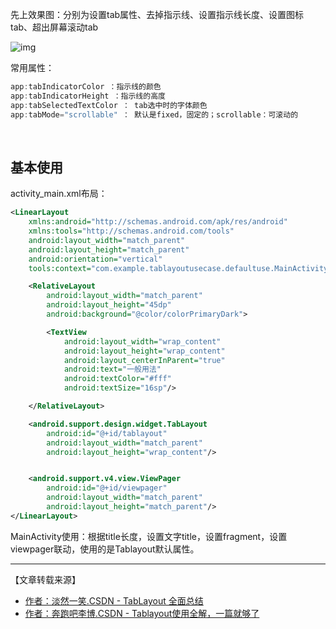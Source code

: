 先上效果图：分别为设置tab属性、去掉指示线、设置指示线长度、设置图标tab、超出屏幕滚动tab

![img](https://iqqcode-blog.oss-cn-beijing.aliyuncs.com/img-2021-later/202108222018598.gif)

常用属性：

```java
app:tabIndicatorColor ：指示线的颜色
app:tabIndicatorHeight ：指示线的高度
app:tabSelectedTextColor ： tab选中时的字体颜色
app:tabMode="scrollable" ： 默认是fixed，固定的；scrollable：可滚动的
```



<br>

## 基本使用

activity_main.xml布局：

```xml
<LinearLayout
    xmlns:android="http://schemas.android.com/apk/res/android"
    xmlns:tools="http://schemas.android.com/tools"
    android:layout_width="match_parent"
    android:layout_height="match_parent"
    android:orientation="vertical"
    tools:context="com.example.tablayoutusecase.defaultuse.MainActivity">

    <RelativeLayout
        android:layout_width="match_parent"
        android:layout_height="45dp"
        android:background="@color/colorPrimaryDark">

        <TextView
            android:layout_width="wrap_content"
            android:layout_height="wrap_content"
            android:layout_centerInParent="true"
            android:text="一般用法"
            android:textColor="#fff"
            android:textSize="16sp"/>

    </RelativeLayout>

    <android.support.design.widget.TabLayout
        android:id="@+id/tablayout"
        android:layout_width="match_parent"
        android:layout_height="wrap_content"/>


    <android.support.v4.view.ViewPager
        android:id="@+id/viewpager"
        android:layout_width="match_parent"
        android:layout_height="match_parent"/>
</LinearLayout>
```

MainActivity使用：根据title长度，设置文字title，设置fragment，设置viewpager联动，使用的是Tablayout默认属性。







----------------------

【文章转载来源】

- [作者：淡然一笑.CSDN - TabLayout 全面总结](https://blog.csdn.net/weixin_39251617/article/details/79032641)
- [作者：奔跑吧李博.CSDN - Tablayout使用全解，一篇就够了](https://www.jianshu.com/p/fde38f367019)

